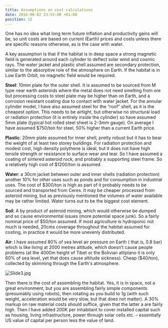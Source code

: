 ```yaml
---
title: Assumptions on cost calculations
date: 2016-06-02 23:55:00 +01:00
position: 12
---
```


One has no idea what long term future inflation and productivity gains will be, so unit costs are based on current (Earth) prices and costs unless there are specific reasons otherwise, as is the case with water.

A key assumption is that if the habitat is in deep space a strong magnetic field is generated around each cylinder to deflect solar wind and cosmic rays. The water jacket and plastic shell assumed are secondary protection, similar to the absorptive role of the atmosphere on Earth. If the habitat is in Low Earth Orbit, no magnetic field would be required. 

**Steel**: 10mm plate for the outer shell. It is assumed to be sourced from M type near earth asteroids where the metal does not need smelting from ore but processing costs to steel plate may be higher than on Earth, and a corrosion resistant coating due to contact with water jacket. For the annular cylinder model, I have also assumed steel for the “roof” shell, as it is the cheapest option. This needs to be airtight, but otherwise no structural load or radiation protection (it is entirely inside the cylinder) so have assumed 5mm plate (typical hot rolled steel sheet is 2-3mm gauge). On average I have assumed $750/ton for steel, 50% higher than a current Earth price. 

**Plastic**: 20mm plate assumed for inner shell, pretty robust but it has to bear the weight of at least two storey buildings. For radiation protection and modest cost, high density polythene is ideal, but it does not have high tensile strength or resistance to surface wear and tear. So I have assumed a coating of sintered asteroid rock, and probably a supporting steel frame. So a relatively high cost of $1200/ton is assumed. 

**Water**: a 30cm jacket between outer and inner shells (radiation protection) another 10% for other uses such as ponds and for consumption in industrial uses. The cost of $300/ton is high as part of it probably needs to be sourced and transported from Ceres. It may be cheaper processed from asteroid mining, but as previously mentioned the volumes of water available may be rather limited. Water turns out to be the biggest cost element.   

**Soil**: A by product of asteroid mining, which would otherwise be dumped and so cause environmental issues (more potential space junk). So a fairly nominal price of $50/ton assumed. If most agriculture is hydroponic not much is needed, 20cms coverage throughout the habitat assumed for costing, in practice it would be more unevenly distributed. 

**Air**: I have assumed 80% of sea level air pressure on Earth ( that is, 0.8 bar) which is like living at 2000 metres altitude, which doesn’t cause people problems (at the 4000m height of Tibet or the Bolivian altiplano it is only 60% of sea level, yet that does cause altitude sickness). Cheap ($40/ton), collected by skimming through the Earth's atmosphere. 

![Slide3.jpg](/uploads/Slide3.jpg)

Then there is the cost of assembling the habitat. Yes, it is in space, not a great environment, but you are assembling fairly simple components (presumably using robots), then rotating as you build to 1g (with such weight, acceleration would be very slow, but that does not matter). A 30% markup on raw material costs should suffice, given that the latter a are fairly high. Then I have added 200K per inhabitant to cover installed capital such as housing, living infrastructure, power through solar cells etc. – essentially US value of capital per person less the value of land.
